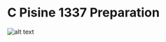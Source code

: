 # C Pisine 1337 Preparation
![alt text](https://avatars.dzeninfra.ru/get-zen_doc/1780598/pub_5fca838a788eda75c7c0af47_5fca83f77e300d7ccad4c31c/scale_1200)
